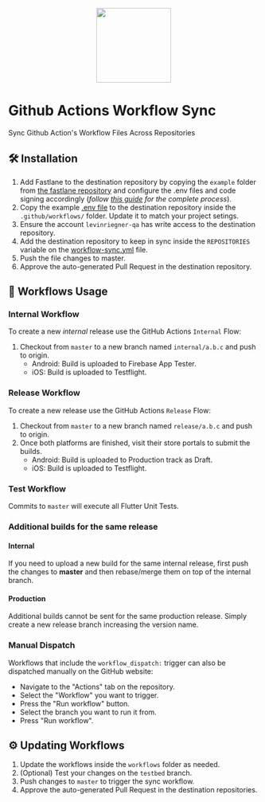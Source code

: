 <p align="center"><img src="https://cdn.svarun.dev/gh/actions-small.png" width="150px"/></p>

# Github Actions Workflow Sync
Sync Github Action's Workflow Files Across Repositories 

## 🛠 Installation
1. Add Fastlane to the destination repository by copying the `example` folder from [the fastlane repository](https://github.com/levin-riegner/fastlane) and configure the .env files and code signing accordingly (*follow [this guide](https://www.notion.so/CI-Continuous-Integration-006651de6c39478394ce13866ce1df21) for the complete process*).
2. Copy the example [.env file](example/.env) to the destination repository inside the `.github/workflows/` folder. Update it to match your project setings.
3. Ensure the account `levinriegner-qa` has write access to the destination repository.
1. Add the destination repository to keep in sync inside the `REPOSITORIES` variable on the [workflow-sync.yml](.github/workflows/workflow-sync.yml) file.
4. Push the file changes to master.
5. Approve the auto-generated Pull Request in the destination repository.

## 🚀 Workflows Usage

### Internal Workflow

To create a new *internal* release use the GitHub Actions `Internal` Flow:

1. Checkout from `master` to a new branch named `internal/a.b.c` and push to origin.
    - Android: Build is uploaded to Firebase App Tester.
    - iOS: Build is uploaded to Testflight.

### Release Workflow

To create a new release use the GitHub Actions `Release` Flow:

1. Checkout from `master` to a new branch named `release/a.b.c` and push to origin.
2. Once both platforms are finished, visit their store portals to submit the builds.
    - Android: Build is uploaded to Production track as Draft.
    - iOS: Build is uploaded to Testflight.

### Test Workflow

Commits to `master` will execute all Flutter Unit Tests.

### Additional builds for the same release
#### Internal
If you need to upload a new build for the same internal release, first push the changes to **master** and then rebase/merge them on top of the internal branch.

#### Production
Additional builds cannot be sent for the same production release.
Simply create a new release branch increasing the version name.

### Manual Dispatch
Workflows that include the `workflow_dispatch:` trigger can also be dispatched manually on the GitHub website:
- Navigate to the "Actions" tab on the repository.
- Select the "Workflow" you want to trigger.
- Press the "Run workflow" button.
- Select the branch you want to run it from.
- Press "Run workflow".

## ⚙️ Updating Workflows
1. Update the workflows inside the `workflows` folder as needed.
2. (Optional) Test your changes on the `testbed` branch.
3. Push changes to `master` to trigger the sync workflow.
4. Approve the auto-generated Pull Request in the destination repositories.